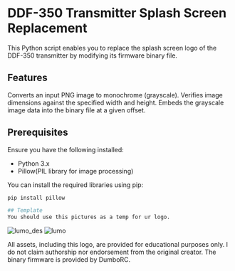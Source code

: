 # DDF-350 Transmitter Splash Screen Replacement

This Python script enables you to replace the splash screen logo of the DDF-350 transmitter by modifying its firmware binary file.

## Features

Converts an input PNG image to monochrome (grayscale).
Verifies image dimensions against the specified width and height.
Embeds the grayscale image data into the binary file at a given offset.

## Prerequisites

Ensure you have the following installed:

- Python 3.x
- Pillow(PIL library for image processing)

You can install the required libraries using pip:

```bash
pip install pillow

## Template
You should use this pictures as a temp for ur logo.
```

![lumo_des](https://github.com/user-attachments/assets/3f3c2083-8d65-49f0-8774-cc5240bb3a86)
![lumo](https://github.com/user-attachments/assets/824c4990-b2d4-4311-866b-e533dd37a689)

All assets, including this logo, are provided for educational purposes only. I do not claim authorship nor endorsement from the original creator. The binary firmware is provided by DumboRC.
